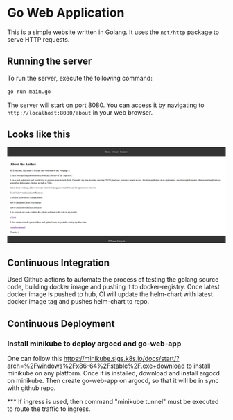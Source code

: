 # Go Web Application

This is a simple website written in Golang. It uses the `net/http` package to serve HTTP requests.

## Running the server

To run the server, execute the following command:

```bash
go run main.go
```

The server will start on port 8080. You can access it by navigating to `http://localhost:8080/about` in your web browser.

## Looks like this

![Website](static/images/golang-webpage.png)


## Continuous Integration
Used Github actions to automate the process of testing the golang source code, building docker image and pushing it to docker-registry.
Once latest docker image is pushed to hub, CI will update the helm-chart with latest docker image tag and pushes helm-chart to repo.

## Continuous Deployment
### Install minikube to deploy argocd and go-web-app
One can follow this https://minikube.sigs.k8s.io/docs/start/?arch=%2Fwindows%2Fx86-64%2Fstable%2F.exe+download to install minikube on any platform.
Once it is installed, download and install argocd on minikube.
Then create go-web-app on argocd, so that it will be in sync with github repo. 

*** If ingress is used, then command "minikube tunnel" must be executed to route the traffic to ingress. 
